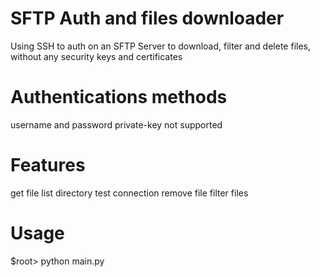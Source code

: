 # SFTP Auth and files downloader
Using SSH to auth on an SFTP Server to download, filter and delete files, without any security keys and certificates 

# Authentications methods
username and password
private-key not supported

# Features 
get file
list directory
test connection
remove file
filter files

# Usage 

$root> python main.py
